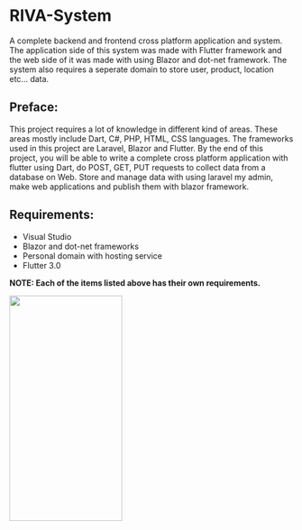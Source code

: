 # RIVA-System

A complete backend and frontend cross platform application and system. The application side of this system was made with Flutter framework and the web side of it was made with using Blazor and dot-net framework. The system also requires a seperate domain to store user, product, location etc... data. 

## Preface:
This project requires a lot of knowledge in different kind of areas. These areas mostly include Dart, C#, PHP, HTML, CSS languages. The frameworks used in this project are Laravel, Blazor and Flutter. By the end of this project, you will be able to write a complete cross platform application with flutter using Dart, do POST, GET, PUT requests to collect data from a database on Web. Store and manage data with using laravel my admin, make web applications and publish them with blazor framework.

## Requirements:
- Visual Studio
- Blazor and dot-net frameworks
- Personal domain with hosting service
- Flutter 3.0

**NOTE: Each of the items listed above has their own requirements.**

<img align="left" width=200px height=400px src="https://user-images.githubusercontent.com/111835151/188008252-c1cf0d69-73e1-424c-9403-cbc15ba41776.gif"/>
